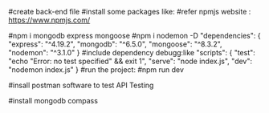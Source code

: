 #create back-end file
#install some packages like:
#refer npmjs website : https://www.npmjs.com/

#npm i mongodb express mongoose 
#npm i nodemon -D
"dependencies": {
    "express": "^4.19.2",
    "mongodb": "^6.5.0",
    "mongoose": "^8.3.2",
    "nodemon": "^3.1.0"
  }
#include dependency debugg:like
"scripts": {
    "test": "echo \"Error: no test specified\" && exit 1",
    "serve": "node index.js",
    "dev": "nodemon index.js"
  }
#run the project:
#npm run dev
  
#insall postman software to test API Testing
  
#install mongodb compass 
  
